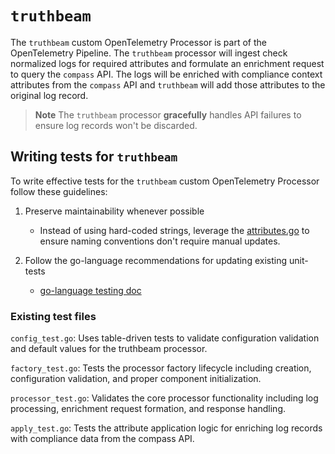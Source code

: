 # `truthbeam`

The `truthbeam` custom OpenTelemetry Processor is part of the OpenTelemetry Pipeline. The `truthbeam` processor will ingest check normalized logs for required attributes and formulate an enrichment request to query the `compass` API. The logs will be enriched with compliance context attributes from the `compass` API and `truthbeam` will add those attributes to the original log record.  

> **Note** The `truthbeam` processor **gracefully** handles API failures to ensure log records won't be discarded.

## Writing tests for `truthbeam`

To write effective tests for the `truthbeam` custom OpenTelemetry Processor follow these guidelines:

1. Preserve maintainability whenever possible

   * Instead of using hard-coded strings, leverage the [attributes.go](https://github.com/complytime/complybeacon/blob/472aafba724b709ab3c9087c401275ebeb171943/truthbeam/internal/client/attributes.go) to ensure naming conventions don't require manual updates.

2. Follow the go-language recommendations for updating existing unit-tests

   * [go-language testing doc](https://go.dev/doc/tutorial/add-a-test)

### Existing test files

`config_test.go`: Uses table-driven tests to validate configuration validation and default values for the truthbeam processor.

`factory_test.go`: Tests the processor factory lifecycle including creation, configuration validation, and proper component initialization.

`processor_test.go`: Validates the core processor functionality including log processing, enrichment request formation, and response handling.

`apply_test.go`: Tests the attribute application logic for enriching log records with compliance data from the compass API.
